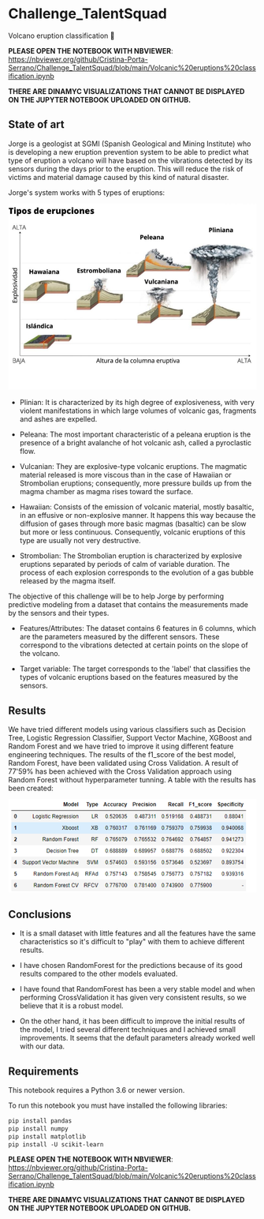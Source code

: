 # Challenge_TalentSquad
Volcano eruption classification 🌋

**PLEASE OPEN THE NOTEBOOK WITH NBVIEWER**: https://nbviewer.org/github/Cristina-Porta-Serrano/Challenge_TalentSquad/blob/main/Volcanic%20eruptions%20classification.ipynb
 
 **THERE ARE DINAMYC VISUALIZATIONS THAT CANNOT BE DISPLAYED ON THE JUPYTER NOTEBOOK UPLOADED ON GITHUB.**

## State of art

Jorge is a geologist at SGMI (Spanish Geological and Mining Institute) who is developing a new eruption prevention system to be able to predict what type of eruption a volcano will have based on the vibrations detected by its sensors during the days prior to the eruption. This will reduce the risk of victims and material damage caused by this kind of natural disaster.

Jorge's system works with 5 types of eruptions:

![Eruption types](tipos.jpeg)

- Plinian: It is characterized by its high degree of explosiveness, with very violent manifestations in which large volumes of volcanic gas, fragments and ashes are expelled.

- Peleana: The most important characteristic of a peleana eruption is the presence of a bright avalanche of hot volcanic ash, called a pyroclastic flow.

- Vulcanian: They are explosive-type volcanic eruptions. The magmatic material released is more viscous than in the case of Hawaiian or Strombolian eruptions; consequently, more pressure builds up from the magma chamber as magma rises toward the surface.

- Hawaiian: Consists of the emission of volcanic material, mostly basaltic, in an effusive or non-explosive manner. It happens this way because the diffusion of gases through more basic magmas (basaltic) can be slow but more or less continuous. Consequently, volcanic eruptions of this type are usually not very destructive.

- Strombolian: The Strombolian eruption is characterized by explosive eruptions separated by periods of calm of variable duration. The process of each explosion corresponds to the evolution of a gas bubble released by the magma itself.

The objective of this challenge will be to help Jorge by performing predictive modeling from a dataset that contains the measurements made by the sensors and their types.

* Features/Attributes: The dataset contains 6 features in 6 columns, which are the parameters measured by the different sensors. These correspond to the vibrations detected at certain points on the slope of the volcano.

* Target variable: The target corresponds to the 'label' that classifies the types of volcanic eruptions based on the features measured by the sensors.

## Results

We have tried different models using various classifiers such as Decision Tree, Logistic Regression Classifier, Support Vector Machine, XGBoost and Random Forest and we have tried to improve it using different feature engineering techniques. The results of the f1_score of the best model, Random Forest, have been validated using Cross Validation. A result of 77'59% has been achieved with the Cross Validation approach using Random Forest without hyperparameter tunning. A table with the results has been created:

![taula F1 score](Results.PNG)

## Conclusions

- It is a small dataset with little features and all the features have the same characteristics so it's difficult to "play" with them to achieve different results.

- I have chosen RandomForest for the predictions because of its good results compared to the other models evaluated.

- I have found that RandomForest has been a very stable model and when performing CrossValidation it has given very consistent results, so we believe that it is a robust model.

- On the other hand, it has been difficult to improve the initial results of the model, I tried several different techniques and I achieved small improvements. It seems that the default parameters already worked well with our data.

## Requirements

This notebook requires a Python 3.6 or newer version.

To run this notebook you must have installed the following libraries:

    pip install pandas
    pip install numpy
    pip install matplotlib
    pip install -U scikit-learn
 
 **PLEASE OPEN THE NOTEBOOK WITH NBVIEWER**: https://nbviewer.org/github/Cristina-Porta-Serrano/Challenge_TalentSquad/blob/main/Volcanic%20eruptions%20classification.ipynb
 
 **THERE ARE DINAMYC VISUALIZATIONS THAT CANNOT BE DISPLAYED ON THE JUPYTER NOTEBOOK UPLOADED ON GITHUB.**

